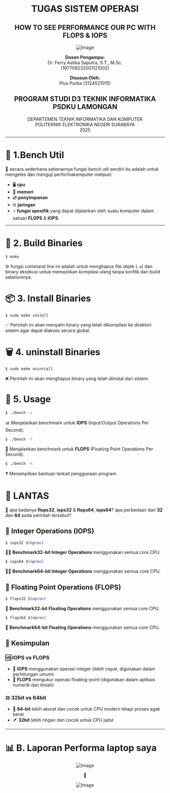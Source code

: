 <div align="center">

# TUGAS SISTEM OPERASI

## **HOW TO SEE PERFORMANCE OUR PC WITH FLOPS & IOPS**

![Image](https://github.com/user-attachments/assets/3ad88b6e-7159-44a2-a004-c909b974a88c)

**Dosen Pengampu:**  
Dr. Ferry Astika Saputra, S.T., M.Sc.  
(197708232001121002)

**Disusun Oleh:**  
Pius Purba (3124521015)

## **PROGRAM STUDI D3 TEKNIK INFORMATIKA PSDKU LAMONGAN**  
DEPARTEMEN TEKNIK INFORMATIKA DAN KOMPUTER  
POLITEKNIK ELEKTRONIKA NEGERI SURABAYA  
2025

</div>

---
# 🚀 1.Bench Util

🔧 secara sederhana sebenarnya fungsi bench util sendiri itu adalah untuk mengetes dan menguji performakomputer meliputi:
- 🖥️ **cpu** 
- 💾 **memori** 
- 💿 **penyimpanan** 
- 🌐 **jaringan** 
- ⚡ **fungsi spesifik** yang dapat dijalankan oleh suatu komputer dalam satuan **FLOPS** & **IOPS**.

---

# 🔨 2. Build Binaries

```bash
$ make
```

⚙️ fungsi command line ini adalah untuk menghapus file objek (`.o`) dan binary eksekusi untuk memastikan kompilasi ulang tanpa konflik dari build sebelumnya.

# 📦 3. Install Binaries

```bash
$ sudo make install
```

✅ Perintah ini akan menyalin binary yang telah dikompilasi ke direktori sistem agar dapat diakses secara global.

# 🗑️ 4. uninstall Binaries

```bash
$ sudo make uninstall
```

❌ Perintah ini akan menghapus binary yang telah diinstal dari sistem.

# 🎯 5. Usage

```bash
$ ./bench -i
```

📊 Menjalankan benchmark untuk **IOPS** (Input/Output Operations Per Second).

```bash
$ ./bench -f
```

🧮 Menjalankan benchmark untuk **FLOPS** (Floating Point Operations Per Second).

```bash
$ ./bench -h
```

❓ Menampilkan bantuan terkait penggunaan program.

# 🤔 LANTAS

💭 apa bedanya **flops32**, **iops32** & **flops64**, **iops64**? apa perbedaan dari **32** dan **64** pada perintah tersebut?

## 🔢 Integer Operations (IOPS)

```bash
$ iops32 $(nproc)
```

🏃‍♂️ **Benchmark32-bit Integer Operations** menggunakan semua core CPU.

```bash
$ iops64 $(nproc)
```

🏃‍♀️ **Benchmark64-bit Integer Operations** menggunakan semua core CPU.

## 🧮 Floating Point Operations (FLOPS)

```bash
$ flops32 $(nproc)
```

🚀 **Benchmark32-bit Floating Operations** menggunakan semua core CPU.

```bash
$ flops64 $(nproc)
```

💪 **Benchmark64-bit Floating Operations** menggunakan semua core CPU.

## 📝 Kesimpulan

### 🆚 IOPS vs FLOPS
- 🔢 **IOPS** menggunakan operasi integer (lebih cepat, digunakan dalam perhitungan umum)
- 🧮 **FLOPS** mengukur operasi floating-point (digunakan dalam aplikasi numerik dan ilmiah)

### ⚖️ 32bit vs 64bit
- 🎯 **64-bit** lebih akurat dan cocok untuk CPU modern tetapi proses agak berat
- 🪶 **32bit** lebih ringan dan cocok untuk CPU jadul

---

# 📊 B. Laporan Performa laptop saya

<div align="center">
  
![Image](https://github.com/user-attachments/assets/82e07ce5-7ea1-46bc-b931-83c9ad7fd3ba)

🟰

![Image](https://github.com/user-attachments/assets/6e134770-68bc-4276-96ba-eda2be4c8892)
</div>
